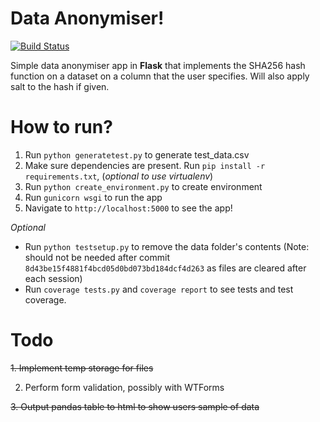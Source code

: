 # Data Anonymiser!
[![Build Status](https://travis-ci.org/jaabberwocky/anonymiseapp.svg?branch=master)](https://travis-ci.org/jaabberwocky/anonymiseapp)

Simple data anonymiser app in **Flask** that implements the SHA256 hash function on a dataset on a column that the user specifies. Will also apply salt to the hash if given.

# How to run?
1. Run `python generatetest.py` to generate test_data.csv
2. Make sure dependencies are present. Run `pip install -r requirements.txt`, (*optional to use virtualenv*)
3. Run `python create_environment.py` to create environment
4. Run `gunicorn wsgi` to run the app
5. Navigate to `http://localhost:5000` to see the app!

*Optional*
- Run `python testsetup.py` to remove the data folder's contents
(Note: should not be needed after commit `8d43be15f4881f4bcd05d0bd073bd184dcf4d263` as files are cleared after each session)
- Run `coverage tests.py` and `coverage report` to see tests and test coverage.

# Todo
~~1. Implement temp storage for files~~

2. Perform form validation, possibly with WTForms

~~3. Output pandas table to html to show users sample of data~~
